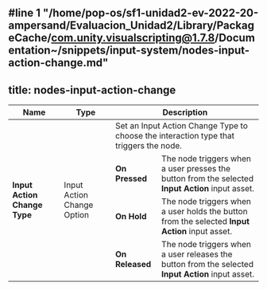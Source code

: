 #line 1 "/home/pop-os/sf1-unidad2-ev-2022-20-ampersand/Evaluacion_Unidad2/Library/PackageCache/com.unity.visualscripting@1.7.8/Documentation~/snippets/input-system/nodes-input-action-change.md"
---
title: nodes-input-action-change
---

<table>
<thead>
<tr>
<th><strong>Name</strong></th>
<th><strong>Type</strong></th>
<th colspan="2"><strong>Description</strong></th>
</tr>
</thead>
<tbody>
<tr>
<td rowspan="4"><strong>Input Action Change Type</strong></td>
<td rowspan="4">Input Action Change Option</td>
<td colspan="2">Set an Input Action Change Type to choose the interaction type that triggers the node.</td>
</tr>
<tr>
<td><strong>On Pressed</strong></td>
<td>The node triggers when a user presses the button from the selected <strong>Input Action</strong> input asset.</td>
</tr>
<tr>
<td><strong>On Hold</strong></td>
<td>The node triggers when a user holds the button from the selected <strong>Input Action</strong> input asset.</td>
</tr>
<tr>
<td><strong>On Released</strong></td>
<td>The node triggers when a user releases the button from the selected <strong>Input Action</strong> input asset.</td>
</tr>
</tbody>
</table>